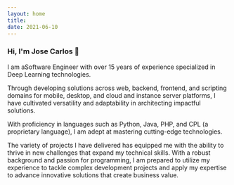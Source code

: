 ```yaml
---
layout: home
title: 
date: 2021-06-10
---
```


### Hi, I'm Jose Carlos 👋

I am aSoftware Engineer with over 15 years of experience specialized in Deep Learning technologies. 

Through developing solutions across web, backend, frontend, and scripting domains for mobile, desktop, and cloud and instance server platforms, I have cultivated versatility and adaptability in architecting impactful solutions. 

With proficiency in languages such as Python, Java, PHP, and CPL (a proprietary language), I am adept at mastering cutting-edge technologies.

 The variety of projects I have delivered has equipped me with the ability to thrive in new challenges that expand my technical skills. With a robust background and passion for programming, I am prepared to utilize my experience to tackle complex development projects and apply my expertise to advance innovative solutions that create business value.
